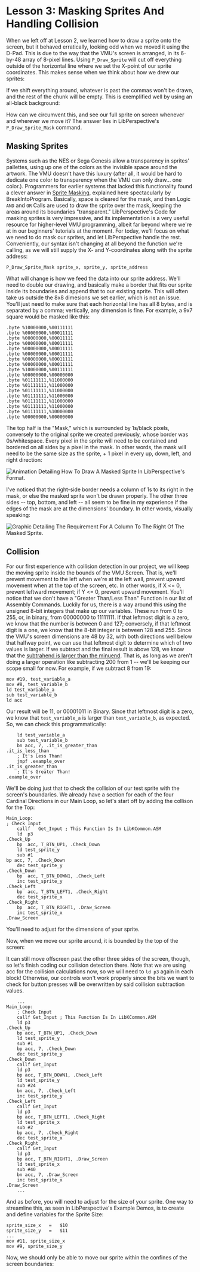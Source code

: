 # Lesson 3: Masking Sprites And Handling Collision

When we left off at Lesson 2, we learned how to draw a sprite onto the screen, but it behaved erratically, looking odd when we moved it using the D-Pad. This is due to the way that the VMU's screen is arranged, in its 6-by-48 array of 8-pixel lines. Using `P_Draw_Sprite` will cut off everything outside of the horizontal line where we set the X-point of our sprite coordinates. This makes sense when we think about how we drew our sprites: 

If we shift everything around, whatever is past the commas won't be drawn, and the rest of the chunk will be empty. This is exemplified well by using an all-black background:

How can we circumvent this, and see our full sprite on screen whenever and wherever we move it? The answer lies in LibPerspective's `P_Draw_Sprite_Mask` command.

## Masking Sprites

Systems such as the NES or Sega Genesis allow a transparency in sprites' pallettes, using up one of the colors as the invisible space around the artwork. The VMU doesn't have this luxury (after all, it would be hard to dedicate one color to transparency when the VMU can only draw... one color.). Programmers for earlier systems that lacked this functionality found a clever answer in [Sprite Masking](http://www.breakintoprogram.co.uk/software_development/masking-sprites), explained here spectacularly by BreakIntoProgram. Basically, space is cleared for the mask, and then Logic `AND` and `OR` Calls are used to draw the sprite over the mask, keeping the areas around its boundaries "transparent." LibPerspective's Code for masking sprites is very impressive, and its implementation is a very useful resource for higher-level VMU programming, albeit far beyond where we're at in our beginners' tutorials at the moment. For today, we'll focus on what we need to do mask our sprites, and let LibPerspective handle the rest. Conveniently, our syntax isn't changing at all beyond the function we're calling, as we will still supply the X- and Y-coordinates along with the sprite address:

    P_Draw_Sprite_Mask sprite_x, sprite_y, sprite_address

What will change is how we feed the data into our sprite address. We'll need to double our drawing, and basically make a border that fits our sprite inside its boundaries and append that to our existing sprite. This will often take us outside the 8x8 dimesions we set earlier, which is not an issue. You'll just need to make sure that each horizontal line has all 8 bytes, and is separated by a comma; vertically, any dimension is fine. For example, a 9x7 square would be masked like this:

    .byte %10000000,%00111111
    .byte %00000000,%00011111
    .byte %00000000,%00011111
    .byte %00000000,%00011111
    .byte %00000000,%00011111
    .byte %00000000,%00011111
    .byte %00000000,%00011111
    .byte %00000000,%00011111  
    .byte %10000000,%00111111  
    .byte %00000000,%00000000    
    .byte %01111111,%11000000
    .byte %01111111,%11000000
    .byte %01111111,%11000000
    .byte %01111111,%11000000
    .byte %01111111,%11000000
    .byte %01111111,%11000000
    .byte %01111111,%10000000
    .byte %00000000,%00000000

The top half is the "Mask," which is surrounded by 1s/black pixels, conversely to the original sprite we created previously, whose border was 0s/whitespace. Every pixel in the sprite will need to be contained and bordered on all sides by a pixel in the mask. In other words, the mask will need to be the same size as the sprite, + 1 pixel in every up, down, left, and right direction:

![Animation Detailing How To Draw A Masked Sprite In LibPerspective's Format.](./Article_Images/Masking_Example_Animation_Start.png)

I've noticed that the right-side border needs a column of 1s to its right in the mask, or else the masked sprite won't be drawn properly. The other three sides -- top, bottom, and left -- all seem to be fine in my experience if the edges of the mask are at the dimensions' boundary. In other words, visually speaking:

![Graphic Detailing The Requirement For A Column To The Right Of The Masked Sprite.](./Article_Images/Masking_Example_Right_Column_Explanation_Graphic.png)

## Collision

For our first experience with collision detection in our project, we will keep the moving sprite inside the bounds of the VMU Screen. That is, we'll prevent movement to the left when we're at the left wall, prevent upward movement when at the top of the screen, etc. In other words, if X <= 0, prevent leftward movement; if Y <= 0, prevent upward movement. You'll notice that we don't have a "Greater Than/Less Than" Function in our list of Assembly Commands. Luckily for us, there is a way around this using the unsigned 8-bit integers that make up our variables. These run from 0 to 255, or, in binary, from 00000000 to 11111111. If that leftmost digit is a zero, we know that the number is between 0 and 127; conversely, if that leftmost digit is a one, we know that the 8-bit integer is between 128 and 255. Since the VMU's screen dimensions are 48 by 32, with both directions well below that halfway point, we can use that leftmost digit to determine which of two values is larger. If we subtract and the final result is above 128, we know that the [subtrahend is larger than the minuend](https://math.stackexchange.com/questions/975541/what-are-the-formal-names-of-operands-and-results-for-basic-operations). That is, as long as we aren't doing a larger operation like subtracting 200 from 1 -- we'll be keeping our scope small for now. For example, if we subtract 8 from 19:

    mov #19, test_variable_a
    mov #8, test_variable_b
    ld test_variable_a
    sub test_variable_b
    ld acc

Our result will be 11, or 00001011 in Binary. Since that leftmost digit is a zero, we know that `test_variable_a` is larger than `test_variable_b`, as expected. So, we can check this programmatically:

        ld test_variable_a
        sub test_variable_b
        bn acc, 7, .it_is_greater_than
    .it_is_less_than
        ; It's Less Than!
        jmpf .example_over
    .it_is_greater_than
        ; It's Greater Than!
    .example_over

We'll be doing just that to check the collision of our test sprite with the screen's boundaries. We already have a section for each of the four Cardinal Directions in our Main Loop, so let's start off by adding the collison for the Top:

    Main_Loop:
    ; Check Input
	    callf   Get_Input ; This Function Is In LibKCommon.ASM
	    ld	p3
    .Check_Up
        bp	acc, T_BTN_UP1, .Check_Down
        ld test_sprite_y
        sub #1
	bp acc, 7, .Check_Down
	    dec	test_sprite_y
    .Check_Down
	    bp	acc, T_BTN_DOWN1, .Check_Left
	    inc	test_sprite_y
    .Check_Left
	    bp	acc, T_BTN_LEFT1, .Check_Right
	    dec	test_sprite_x
    .Check_Right
	    bp	acc, T_BTN_RIGHT1, .Draw_Screen
	    inc	test_sprite_x
    .Draw_Screen

You'll need to adjust for the dimensions of your sprite.

Now, when we move our sprite around, it is bounded by the top of the screen:

It can still move offscreen past the other three sides of the screen, though, so let's finish coding our collision detection there. Note that we are using acc for the collision calculations now, so we will need to `ld p3` again in each block! Otherwise, our controls won't work properly since the bits we want to check for button presses will be overwritten by said collision subtraction values.

		...
	Main_Loop:
		; Check Input
		callf Get_Input ; This Function Is In LibKCommon.ASM
		ld p3
	.Check_Up
		bp acc, T_BTN_UP1, .Check_Down
		ld test_sprite_y
		sub #1
		bp acc, 7, .Check_Down
		dec test_sprite_y
	.Check_Down
		callf Get_Input
		ld p3
		bp acc, T_BTN_DOWN1, .Check_Left
		ld test_sprite_y
		sub #24
		bn acc, 7, .Check_Left
		inc test_sprite_y
	.Check_Left
		callf Get_Input
		ld p3
		bp acc, T_BTN_LEFT1, .Check_Right
		ld test_sprite_x
		sub #2
		bp acc, 7, .Check_Right
		dec test_sprite_x
	.Check_Right
		callf Get_Input
		ld p3
		bp acc, T_BTN_RIGHT1, .Draw_Screen
		ld test_sprite_x
		sub #40
		bn acc, 7, .Draw_Screen
		inc test_sprite_x
	.Draw_Screen
		...

And as before, you will need to adjust for the size of your sprite. One way to streamline this, as seen in LibPerspective's Example Demos, is to create and define variables for the Sprite Size:

	sprite_size_x	=	$10
 	sprite_size_y	=	$11
  	...
	mov #11, sprite_size_x
 	mov #9, sprite_size_y
    
Now, we should only be able to move our sprite within the confines of the screen boundaries:
